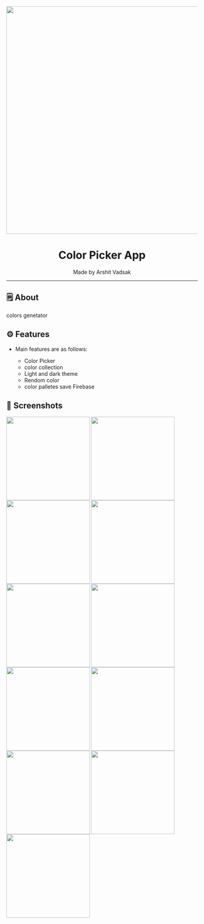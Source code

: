 <div align="center">

<img src="https://user-images.githubusercontent.com/121868653/236122352-65104124-8ecb-4daa-b90e-509f38bf2934.jpg" width="600px">

# **Color Picker App**
Made by Arshit Vadsak

---

</div>

## 🗒 About

colors genetator

## ⚙️ Features

- Main features are as follows:

    - Color Picker
    - color collection
    - Light and dark theme
    - Rendom color
    - color palletes save Firebase
    
## 📲 Screenshots
<img align="left" src="https://github.com/Arshitvadsak/Reminder-App/assets/121868653/12d10ac3-4f6f-4175-af44-b1a6428fbc71" width="220px">
<img align="left" src="https://github.com/Arshitvadsak/Reminder-App/assets/121868653/63b54db5-996e-4747-810d-2f01bc284017" width="220px">
<img align="left" src="https://github.com/Arshitvadsak/Reminder-App/assets/121868653/f33d4636-1c65-4f18-a8ea-515ee407fb67" width="220px">
<img align="left" src="https://github.com/Arshitvadsak/Reminder-App/assets/121868653/69d74905-64d4-488a-b805-ea3f0e53ed03" width="220px">
<img align="left" src="https://github.com/Arshitvadsak/Reminder-App/assets/121868653/d9af193d-2747-4206-bde1-506572964edf" width="220px">
<img align="left" src="https://github.com/Arshitvadsak/Reminder-App/assets/121868653/b8f3de9a-5a6a-40c0-bfe1-1c88e6655e5e" width="220px">
<img align="left" src="https://github.com/Arshitvadsak/Reminder-App/assets/121868653/7513beaf-9b83-4319-ac64-8ad2b4b9bdd3" width="220px">
<img align="left" src="https://github.com/Arshitvadsak/Reminder-App/assets/121868653/2d5e421b-932f-4dc4-8556-a13f36404574" width="220px">
<img align="left" src="https://github.com/Arshitvadsak/Reminder-App/assets/121868653/3be68104-3b64-45e7-a2f8-2acfef6f781f" width="220px">
<img align="left" src="https://github.com/Arshitvadsak/Reminder-App/assets/121868653/8a1343db-adbc-4633-9693-83789d47ba43" width="220px">
<img align="left" src="" width="220px">

